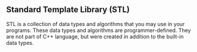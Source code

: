 ## Standard Template Library (STL)

STL is a collection of data types and algorithms that you may use in your programs. These data types and algorithms are programmer-defined. They are not part of C++ language, but were created in addition to the built-in data types. 
